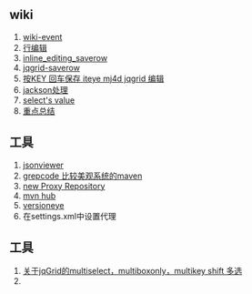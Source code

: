 ## wiki
1. [wiki-event](http://www.trirand.com/jqgridwiki/doku.php?id=wiki%3aevents)
2. [行编辑](http://www.trirand.com/blog/jqgrid/jqgrid.html)
3. [inline_editing_saverow](http://www.trirand.com/jqgridwiki/doku.php?id=wiki:inline_editing#saverow)
4. [jqgrid-saverow](http://stackoverflow.com/questions/6256673/jqgrid-saverow-related-help-needed)
5. [按KEY 回车保存 iteye mj4d jqgrid 编辑](http://mj4d.iteye.com/blog/1633462)
6. [jackson处理](http://www.cnblogs.com/hoojo/archive/2011/04/22/2024628.html)
7. [select's value](http://stackoverflow.com/questions/2581384/how-to-get-selects-value-in-jqgrid-when-using-select-editoptions-on-a-column)
8. [重点总结](http://blog.csdn.net/jpr1990/article/details/6891115)

## 工具
1. [jsonviewer](http://jsonviewer.stack.hu/)
2. [grepcode 比较美观系统的maven](http://grepcode.com)
3. [new Proxy Repository](http://www.andrejkoelewijn.com/wp/2010/03/09/getting-started-with-nexus-maven-repository-manager/)
4. [mvn hub](http://mavenhub.com/mvn/central)
5. [versioneye](https://www.versioneye.com/package/org~springframework--spring-test/version/0)
6. 在settings.xml中设置代理

## 工具
1. [关于jqGrid的multiselect，multiboxonly，multikey shift 多选](http://blog.csdn.net/deepwishly/article/details/8109753)
2. 


